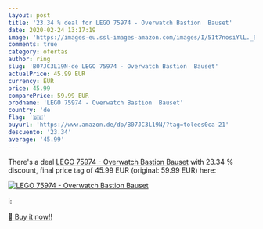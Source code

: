 ```yaml
---
layout: post
title: '23.34 % deal for LEGO 75974 - Overwatch Bastion  Bauset'
date: 2020-02-24 13:17:19
image: 'https://images-eu.ssl-images-amazon.com/images/I/51t7nosiYlL._SL200_.jpg'
comments: true
category: ofertas
author: ring
slug: 'B07JC3L19N-de LEGO 75974 - Overwatch Bastion  Bauset'
actualPrice: 45.99 EUR
currency: EUR
price: 45.99
comparePrice: 59.99 EUR
prodname: 'LEGO 75974 - Overwatch Bastion  Bauset'
country: 'de'
flag: '🇩🇪'
buyurl: 'https://www.amazon.de/dp/B07JC3L19N/?tag=tolees0ca-21'
descuento: '23.34'
average: '45.99'
---
```


There's a deal [LEGO 75974 - Overwatch Bastion  Bauset](https://www.amazon.de/dp/B07JC3L19N/?tag=tolees0ca-21)  with  23.34 % discount, final price tag of  45.99 EUR (original: 59.99 EUR) here:

[![LEGO 75974 - Overwatch Bastion  Bauset](https://images-eu.ssl-images-amazon.com/images/I/51t7nosiYlL._SL200_.jpg)](https://www.amazon.de/dp/B07JC3L19N/?tag=tolees0ca-21)

ℹ️:


[🛒 Buy it now!!](https://www.amazon.de/dp/B07JC3L19N/?tag=tolees0ca-21)

